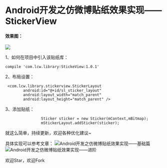 # Android开发之仿微博贴纸效果实现——StickerView

#### 效果图：
![](https://github.com/Lichenwei-Dev/StickerView/blob/master/screenshot/stickerview.gif)

1、如何在项目中引入该贴纸库：

```
compile 'com.lcw.library:StickeView:1.0.1'
```

2、布局设置：
```
 <com.lcw.library.stickerview.StickerLayout
        android:id="@+id/sl_sticker_layout"
        android:layout_width="match_parent"
        android:layout_height="match_parent" />

```


3、添加贴纸：
```
                Sticker sticker = new Sticker(mContext,mBitmap);
                mStickerLayout.addSticker(sticker);
```

就这么简单，持续更新，欢迎各种优化建议~

具体实现可以参考文章：
![Android开发之仿微博贴纸效果实现——基础篇](https://www.jianshu.com/p/258059a08cad)
![Android开发之仿微博贴纸效果实现——进阶](https://www.jianshu.com/p/f1b0e4adae34)


欢迎Star，欢迎Fork
